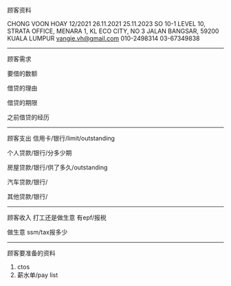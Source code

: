 顾客资料

CHONG VOON HOAY 12/2021 26.11.2021 25.11.2023 SO 10-1 LEVEL 10, STRATA OFFICE, MENARA 1, KL ECO CITY, NO 3 JALAN BANGSAR, 59200 KUALA LUMPUR vangie.vh@gmail.com 010-2498314 03-67349838

-----------------
顾客需求


要借的数额

借贷的理由

借贷的期限

之前借贷的经历


--------------
顾客支出
信用卡/银行/limit/outstanding


个人贷款/银行/分多少期

房屋贷款/银行/供了多久/outstanding

汽车贷款/银行/


其他贷款/银行/

-----------
顾客收入
打工还是做生意
有epf/报税

做生意 ssm/tax报多少

-------
顾客要准备的资料
1. ctos
2. 薪水单/pay list




